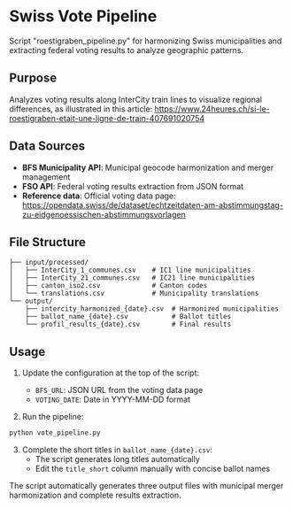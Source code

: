 # Swiss Vote Pipeline

Script "roestigraben_pipeline.py" for harmonizing Swiss municipalities and extracting federal voting results to analyze geographic patterns.

## Purpose

Analyzes voting results along InterCity train lines to visualize regional differences, as illustrated in this article:
https://www.24heures.ch/si-le-roestigraben-etait-une-ligne-de-train-407691020754

## Data Sources

- **BFS Municipality API**: Municipal geocode harmonization and merger management
- **FSO API**: Federal voting results extraction from JSON format
- **Reference data**: Official voting data page: https://opendata.swiss/de/dataset/echtzeitdaten-am-abstimmungstag-zu-eidgenoessischen-abstimmungsvorlagen

## File Structure

```
├── input/processed/
│   ├── InterCity_1_communes.csv    # IC1 line municipalities
│   ├── InterCity_21_communes.csv   # IC21 line municipalities
│   ├── canton_iso2.csv             # Canton codes
│   └── translations.csv            # Municipality translations
└── output/
    ├── intercity_harmonized_{date}.csv  # Harmonized municipalities
    ├── ballot_name_{date}.csv           # Ballot titles
    └── profil_results_{date}.csv        # Final results
```

## Usage

1. Update the configuration at the top of the script:

   - `BFS_URL`: JSON URL from the voting data page
   - `VOTING_DATE`: Date in YYYY-MM-DD format

2. Run the pipeline:

```bash
python vote_pipeline.py
```

3. Complete the short titles in `ballot_name_{date}.csv`:
   - The script generates long titles automatically
   - Edit the `title_short` column manually with concise ballot names

The script automatically generates three output files with municipal merger harmonization and complete results extraction.
